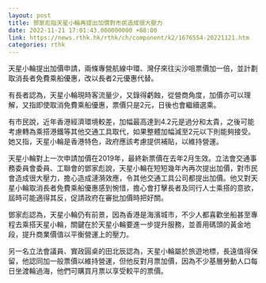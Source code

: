 ```yaml
---
layout: post
title: 鄧家彪指天星小輪再提出加價對市民造成很大壓力
date: 2022-11-21 17:01:43.000000000 +08:00
link: https://news.rthk.hk/rthk/ch/component/k2/1676554-20221121.htm
categories: rthk
---
```


天星小輪提出加價申請，兩條專營航線中環、灣仔來往尖沙咀票價加一倍，並計劃取消長者免費乘船優惠，改以長者2元優惠代替。

有長者認為，天星小輪現時客流量少，又錄得虧蝕，從營商角度，加價亦可以理解，又指即使取消免費乘船優惠，票價只是2元，日後也會繼續選乘。

有市民說，近年香港經濟環境較差，加幅最高達到4.2元是過分和太貴，之後可能考慮轉為乘搭港鐵等其他交通工具取代，如果整體加幅減至2元以下則能夠接受。她又指，天星小輪是香港特色，政府應該考慮提供補貼，以維持營運。

天星小輪對上一次申請加價在2019年，最終新票價在去年2月生效。立法會交通事務委員會委員、工聯會的鄧家彪說，天星小輪在短短幾年內再次提出加價，對市民會造成很大壓力，擔心造成漣漪效應，令其他交通工具公司都提出加價。他又對天星小輪取消長者免費乘船優惠感到惋惜，擔心會打擊長者及同行人士乘搭的意欲，屆時可能適得其反，促請政府在審批加價時把好關。

鄧家彪認為，天星小輪仍有前景，因為香港是海濱城市，不少人都喜歡坐船甚至專程去乘搭天星小輪，關鍵在於天星小輪要進一步提升服務，並善用碼頭的黃金地段，提升商業價值以平衡營運上的壓力。

另一名立法會議員、實政圓桌的田北辰認為，天星小輪屬於旅遊地標，長遠值得保留，他認同加一般票價以維持營運，但他反對月票加價，因為不少基層勞動人口每日坐渡輪過海，他們可購買月票以享受較平的票價。
